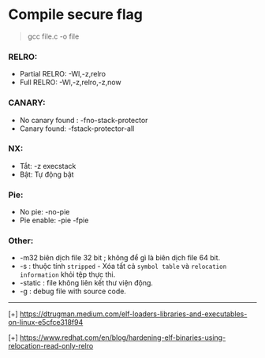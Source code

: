 # Compile secure flag
>gcc file.c -o file

### RELRO:
- Partial RELRO: -Wl,-z,relro
- Full RELRO: -Wl,-z,relro,-z,now

### CANARY:
- No canary found : -fno-stack-protector
- Canary found: -fstack-protector-all

### NX: 
- Tắt: -z execstack
- Bật: Tự động bật

### Pie:
- No pie: -no-pie
- Pie enable: -pie -fpie

### Other:
- -m32 biên dịch file 32 bit ; không để gì là biên dịch file 64 bit.
- -s : thuộc tính `stripped` - Xóa tất cả `symbol table` và `relocation information` khỏi tệp thực thi.
- -static : file không liên kết thư viện động.
- -g : debug file with source code.
-------------------------------------------------

[+] https://dtrugman.medium.com/elf-loaders-libraries-and-executables-on-linux-e5cfce318f94

[+] https://www.redhat.com/en/blog/hardening-elf-binaries-using-relocation-read-only-relro
